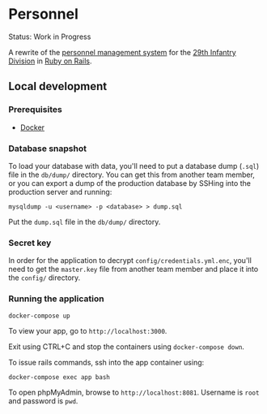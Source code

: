# Personnel

Status: Work in Progress

A rewrite of the [personnel management system](https://github.com/29th/personnel) for the [29th Infantry Division](http://29th.org) in [Ruby on Rails](https://rubyonrails.org).

## Local development

### Prerequisites
- [Docker](https://docs.docker.com/install/)

### Database snapshot
To load your database with data, you'll need to put a database dump (`.sql`) file in the `db/dump/`
directory. You can get this from another team member, or you can export a dump of the production
database by SSHing into the production server and running:

```
mysqldump -u <username> -p <database> > dump.sql
```

Put the `dump.sql` file in the `db/dump/` directory.

### Secret key
In order for the application to decrypt `config/credentials.yml.enc`, you'll need to get the `master.key`
file from another team member and place it into the `config/` directory.

### Running the application

```
docker-compose up
```

To view your app, go to `http://localhost:3000`.

Exit using CTRL+C and stop the containers using `docker-compose down`.

To issue rails commands, ssh into the app container using:

```
docker-compose exec app bash
```

To open phpMyAdmin, browse to `http://localhost:8081`. Username is `root` and password is `pwd`.

